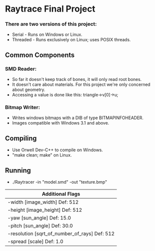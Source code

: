 # Raytrace Final Project

### There are two versions of this project:
* Serial - Runs on Windows or Linux.
* Threaded - Runs exclusively on Linux; uses POSIX threads.

## Common Components

### SMD Reader:
* So far it doesn't keep track of bones, it will only read root bones.
* It doesn't care about materials. For this project we're only concerned about geometry.
* Accessing a value is done like this: triangle->v[0]->u;

### Bitmap Writer:
* Writes windows bitmaps with a DIB of type BITMAPINFOHEADER.
* Images compatible with Windows 3.1 and above.

## Compiling
* Use Orwell Dev-C++ to compile on Windows.
* "make clean; make" on Linux.

## Running
* ./Raytracer -in "model.smd" -out "texture.bmp"

|Additional Flags|
|----------------|
|-width [image_width] Def: 512|
|-height [image_height] Def: 512|
|-yaw [sun_angle] Def: 15.0|
|-pitch [sun_angle] Def: 30.0|
|-resolution [sqrt_of_number_of_rays] Def: 512|
|-spread [scale] Def: 1.0|
